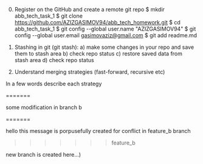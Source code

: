 0. Register on the GitHub and create a remote git repo
$ mkdir abb_tech_task_1
$ git clone https://github.com/AZIZGASIMOV94/abb_tech_homework.git
$ cd abb_tech_task_1
$ git config --global user.name "AZIZGASIMOV94"
$ git config --global user.email gasimovaziz@gmail.com 
$ git add readme.md


1. Stashing in git (git stash):
a) make some changes in your repo and save them to stash area
b) check repo status
c) restore saved data from stash area
d) check repo status


2. Understand merging strategies (fast-forward, recursive etc)

In a few words describe each strategy

=======


some modification in branch b

=======

hello this message is porpusefully created for conflict in feature_b branch
>>>>>>> feature_b

new branch is created here...) 
